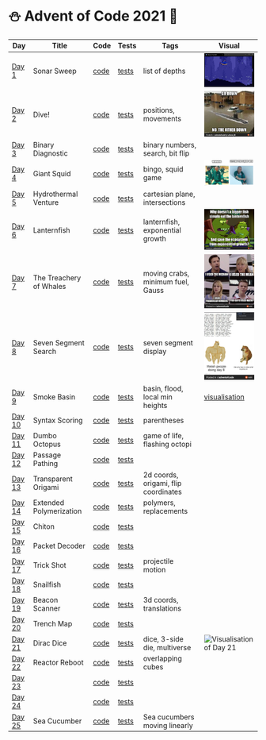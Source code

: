 # ⛄️ Advent of Code 2021 🥶

| Day                                            | Title                   | Code                   | Tests                                                      | Tags                                 | Visual                                                                                                                                                        |
|------------------------------------------------|-------------------------|------------------------|------------------------------------------------------------|--------------------------------------|---------------------------------------------------------------------------------------------------------------------------------------------------------------|
| [Day 1](https://adventofcode.com/2021/day/1)   | Sonar Sweep             | [code](day01/Day1.kt)  | [tests](../../../test/kotlin/aoc2021/day01/Day1KtTest.kt)  | list of depths                       | <img src="day01/assets/sonar_sweep.gif" alt="Visualisation of Day 1" width="180"/>                                                                            |
| [Day 2](https://adventofcode.com/2021/day/2)   | Dive!                   | [code](day02/Day2.kt)  | [tests](../../../test/kotlin/aoc2021/day02/Day2KtTest.kt)  | positions, movements                 | <img src="day02/assets/img.png" alt="Visualisation of Day 2" width="180"/>                                                                                    |
| [Day 3](https://adventofcode.com/2021/day/3)   | Binary Diagnostic       | [code](day03/Day3.kt)  | [tests](../../../test/kotlin/aoc2021/day03/Day3KtTest.kt)  | binary numbers, search, bit flip     |                                                                                                                                                               |
| [Day 4](https://adventofcode.com/2021/day/4)   | Giant Squid             | [code](day04/Day4.kt)  | [tests](../../../test/kotlin/aoc2021/day04/Day4KtTest.kt)  | bingo, squid game                    | <img src="day04/assets/day4.jpg" alt="Visualisation of Day 4" width="220"/>                                                                                   |
| [Day 5](https://adventofcode.com/2021/day/5)   | Hydrothermal Venture    | [code](day05/Day5.kt)  | [tests](../../../test/kotlin/aoc2021/day05/Day5KtTest.kt)  | cartesian plane, intersections       |                                                                                                                                                               |
| [Day 6](https://adventofcode.com/2021/day/6)   | Lanternfish             | [code](day06/Day6.kt)  | [tests](../../../test/kotlin/aoc2021/day06/Day6KtTest.kt)  | lanternfish, exponential growth      | <img src="day06/assets/day6.jpg" alt="Visualisation of Day 6" width="180"/>                                                                                   |
| [Day 7](https://adventofcode.com/2021/day/7)   | The Treachery of Whales | [code](day07/Day7.kt)  | [tests](../../../test/kotlin/aoc2021/day07/Day7KtTest.kt)  | moving crabs, minimum fuel, Gauss    | <img src="day07/assets/day7.jpg" alt="Visualisation of Day 7" width="200"/>                                                                                   |
| [Day 8](https://adventofcode.com/2021/day/8)   | Seven Segment Search    | [code](day08/Day8.kt)  | [tests](../../../test/kotlin/aoc2021/day08/Day8KtTest.kt)  | seven segment display                | <img src="day08/assets/day8.jpg" alt="Visualisation of Day 8" width="220"/>                                                                                   |
| [Day 9](https://adventofcode.com/2021/day/9)   | Smoke Basin             | [code](day09/Day9.kt)  | [tests](../../../test/kotlin/aoc2021/day09/Day9KtTest.kt)  | basin, flood, local min heights      | [visualisation](https://refined-github-html-preview.kidonng.workers.dev/martapanc/Advent-of-Code/raw/master/src/main/kotlin/aoc2021/day09/render/basins.html) |
| [Day 10](https://adventofcode.com/2021/day/10) | Syntax Scoring          | [code](day10/Day10.kt) | [tests](../../../test/kotlin/aoc2021/day10/Day10KtTest.kt) | parentheses                          |                                                                                                                                                               |
| [Day 11](https://adventofcode.com/2021/day/11) | Dumbo Octopus           | [code](day11/Day11.kt) | [tests](../../../test/kotlin/aoc2021/day11/Day11KtTest.kt) | game of life, flashing octopi        |                                                                                                                                                               |
| [Day 12](https://adventofcode.com/2021/day/12) | Passage Pathing         | [code](day12/Day12.kt) | [tests](../../../test/kotlin/aoc2021/day12/Day12KtTest.kt) |                                      |                                                                                                                                                               |
| [Day 13](https://adventofcode.com/2021/day/13) | Transparent Origami     | [code](day13/Day13.kt) | [tests](../../../test/kotlin/aoc2021/day13/Day13KtTest.kt) | 2d coords, origami, flip coordinates |                                                                                                                                                               |
| [Day 14](https://adventofcode.com/2021/day/14) | Extended Polymerization | [code](day14/Day14.kt) | [tests](../../../test/kotlin/aoc2021/day14/Day14KtTest.kt) | polymers, replacements               |                                                                                                                                                               |
| [Day 15](https://adventofcode.com/2021/day/15) | Chiton                  | [code](day15/Day15.kt) | [tests](../../../test/kotlin/aoc2021/day15/Day15KtTest.kt) |                                      |                                                                                                                                                               |
| [Day 16](https://adventofcode.com/2021/day/16) | Packet Decoder          | [code](day16/Day16.kt) | [tests](../../../test/kotlin/aoc2021/day16/Day16KtTest.kt) |                                      |                                                                                                                                                               |
| [Day 17](https://adventofcode.com/2021/day/17) | Trick Shot              | [code](day17/Day17.kt) | [tests](../../../test/kotlin/aoc2021/day17/Day17KtTest.kt) | projectile motion                    |                                                                                                                                                               |
| [Day 18](https://adventofcode.com/2021/day/18) | Snailfish               | [code](day18/Day18.kt) | [tests](../../../test/kotlin/aoc2021/day18/Day18KtTest.kt) |                                      |                                                                                                                                                               |
| [Day 19](https://adventofcode.com/2021/day/19) | Beacon Scanner          | [code](day19/Day19.kt) | [tests](../../../test/kotlin/aoc2021/day19/Day19KtTest.kt) | 3d coords, translations              |                                                                                                                                                               |
| [Day 20](https://adventofcode.com/2021/day/20) | Trench Map              | [code](day20/Day20.kt) | [tests](../../../test/kotlin/aoc2021/day20/Day20KtTest.kt) |                                      |                                                                                                                                                               |
| [Day 21](https://adventofcode.com/2021/day/21) | Dirac Dice              | [code](day21/Day21.kt) | [tests](../../../test/kotlin/aoc2021/day21/Day21KtTest.kt) | dice, 3-side die, multiverse         | <img src="day08/assets/day21.png" alt="Visualisation of Day 21" width="220"/>                                                                                 |
| [Day 22](https://adventofcode.com/2021/day/22) | Reactor Reboot          | [code](day22/Day22.kt) | [tests](../../../test/kotlin/aoc2021/day22/Day22KtTest.kt) | overlapping cubes                    |                                                                                                                                                               |
| [Day 23](https://adventofcode.com/2021/day/23) |                         | [code](day23/Day23.kt) | [tests](../../../test/kotlin/aoc2021/day23/Day23KtTest.kt) |                                      |                                                                                                                                                               |
| [Day 24](https://adventofcode.com/2021/day/24) |                         | [code](day24/Day24.kt) | [tests](../../../test/kotlin/aoc2021/day24/Day24KtTest.kt) |                                      |                                                                                                                                                               |
| [Day 25](https://adventofcode.com/2021/day/25) | Sea Cucumber            | [code](day25/Day25.kt) | [tests](../../../test/kotlin/aoc2021/day25/Day25KtTest.kt) | Sea cucumbers moving linearly        |                                                                                                                                                               |
